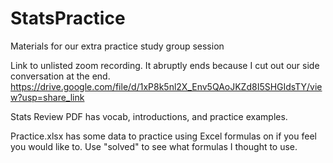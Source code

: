 # StatsPractice
Materials for our extra practice study group session

Link to unlisted zoom recording. It abruptly ends because I cut out our side conversation at the end. 
https://drive.google.com/file/d/1xP8k5nl2X_Env5QAoJKZd8I5SHGIdsTY/view?usp=share_link

Stats Review PDF has vocab, introductions, and practice examples.

Practice.xlsx has some data to practice using Excel formulas on if you feel you would like to. 
Use "solved" to see what formulas I thought to use. 
